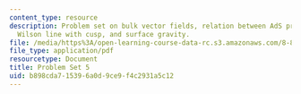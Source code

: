 ```yaml
---
content_type: resource
description: Problem set on bulk vector fields, relation between AdS propagators,
  Wilson line with cusp, and surface gravity.
file: /media/https%3A/open-learning-course-data-rc.s3.amazonaws.com/8-821-string-theory-fall-2008/b898cda715396a0d9ce9f4c2931a5c12_pset05.pdf
file_type: application/pdf
resourcetype: Document
title: Problem Set 5
uid: b898cda7-1539-6a0d-9ce9-f4c2931a5c12
---
```

